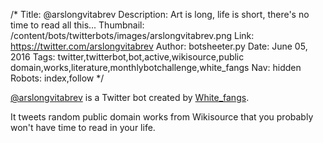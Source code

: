 /*
Title: @arslongvitabrev
Description: Art is long, life is short, there's no time to read all this...
Thumbnail: /content/bots/twitterbots/images/arslongvitabrev.png
Link: https://twitter.com/arslongvitabrev
Author: botsheeter.py
Date: June 05, 2016
Tags: twitter,twitterbot,bot,active,wikisource,public domain,works,literature,monthlybotchallenge,white_fangs
Nav: hidden
Robots: index,follow
*/

[@arslongvitabrev](https://twitter.com/arslongvitabrev) is a Twitter bot created by [White_fangs](https://twitter.com/White_fangs). 

It tweets random public domain works from Wikisource that you probably won't have time to read in your life.

